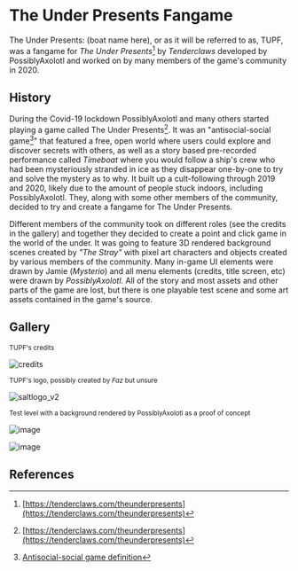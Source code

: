 # The Under Presents Fangame

The Under Presents: (boat name here), or as it will be referred to as, TUPF, was a fangame for *The Under Presents*[^1] by *Tenderclaws* developed by PossiblyAxolotl and worked on by many members of the game's community in 2020.

## History

During the Covid-19 lockdown PossiblyAxolotl and many others started playing a game called The Under Presents[^1]. It was an "antisocial-social game[^2]" that featured a free, open world where users could explore and discover secrets with others, as well as a story based pre-recorded performance called *Timeboat* where you would follow a ship's crew who had been mysteriously stranded in ice as they disappear one-by-one to try and solve the mystery as to why. It built up a cult-following through 2019 and 2020, likely due to the amount of people stuck indoors, including PossiblyAxolotl. They, along with some other members of the community, decided to try and create a fangame for The Under Presents.

Different members of the community took on different roles (see the credits in the gallery) and together they decided to create a point and click game in the world of the under. It was going to feature 3D rendered background scenes created by *"The Stray"* with pixel art characters and objects created by various members of the community. Many in-game UI elements were drawn by Jamie (*Mysterio*) and all menu elements (credits, title screen, etc) were drawn by *PossiblyAxolotl*. All of the story and most assets and other parts of the game are lost, but there is one playable test scene and some art assets contained in the game's source.

## Gallery

<sub>TUPF's credits</sub>

![credits](https://github.com/PossiblyAxolotl/PossiblyAxolotl-Wiki/assets/76883695/069adccc-94b1-4102-a924-4f9d107c7831)

<sub>TUPF's logo, possibly created by *Faz* but unsure</sub>

![saltlogo_v2](https://github.com/PossiblyAxolotl/PossiblyAxolotl-Wiki/assets/76883695/ba567f18-5c28-468e-91f1-e3f6b2b83347)

<sub>Test level with a background rendered by PossiblyAxolotl as a proof of concept</sub>

![image](https://github.com/PossiblyAxolotl/PossiblyAxolotl-Wiki/assets/76883695/e5fae05d-b98f-4511-b03d-31a411fe6115)

![image](https://github.com/PossiblyAxolotl/PossiblyAxolotl-Wiki/assets/76883695/a6e115e2-53fa-4f6b-b6c3-c536a685ffab)

## References

[^1]: [https://tenderclaws.com/theunderpresents](https://tenderclaws.com/theunderpresents)
[^2]: [Antisocial-social game definition](https://www.possiblyaxolotl.com/misc/antisocial.html)
